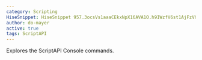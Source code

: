 ```yaml
---
category: Scripting
HiseSnippet: HiseSnippet 957.3ocsVs1aaaCEkxNpX16AVA1O.h9IWzfV6st1AjFzVG6LXrlDi4rtALLTPSccDmoHEHoRrvP+Ou+AaWR4GxKdocFX9C1h2W7ny8xC8XilCVq1PhZcYYNPh9r3IkJW5IoLghLZ.I5KhOiYcfgVYpeYNyZgDRTTyu2aHp0Ajvm+7k8YRlhCaLQHuUK3vaDYB2Fqie0OHjxSYIvkhrZQ+zWMhqUmnk5BDOMi6RxY74rqfyY9vZDSht2vDgSal3XNvRhNnuNobRp9FUU7uUXESkfeQOxDrPUlOUKS7H1akbRpPlLd06skfUY7FVnYEK7UwmIRDqsugM9xfC5lLpyGQM1FdM2Bd892f2NfTTMHEWAo6GOgaD4tMd734SiGovlyLFR60gx4EYCD1bIqrewrY.Vzn3nHjjqJBowyaFehFSU4dbFaNbpAWrtTcdV2tGRwud3Qsa29IOAeeEJmk9fTPJ0zazFYxCnNM0kBTrLVsDdb61qdJ2GcmsB1WnUtmJEp4cVU5eV3RWWCO9MNJWmkwTIVZotfxYJ5zBgzQkBmSBTjac1Cw8lEhDeIEJpuT2jBJOjDFztBaEBshJrTk1Qy.GhPzr0QulYnKnGS6cTMCknges6g89sZHsBNirCfYBEjzYAB5s8coo.5r33i6cKOuAthIw1vTvri7FYuX5uCb2ElWaLrxNk2Jhy0SbHOdUH4.SgiUFrIvnSAEOMiYlWwAv0LYgehihiZToVcUnuXCcZpHPIzLQRhm6vds0WLr4AK.dgOMLjLas9m0uQ8WsIgN0Lsg1Qbb2iDunW2t3OO5QOr8ezt0s5ou+n50QmucY767vrbm.20ZyNqyfKAlwG4rBEOz9zpy0N3BUmv1098so+SWylsSe9oaiVJQ5eWt8ROl6JwNpPu6Ppmcg0AhxEaeH+debGx4UG1pEnVMRIbWjCKWe2pTjkmVwm9oQCXNlWkXoMLtbbhQ3gSz.3ZTxsRynU7.vNG6Bnn6FAkCpbhRY5jBIyss9lWTeoCjO1RTwqOnrBWYcQ++ChdcuSQuOVHd+3wBGOc2XrwNvHxT+efwkWU74wCQAVtaC.OH9zeYeuW3Cr8+ntvgZBmwPogEnjNpuLAusjC3tqTfLHy2vOsTstqesmAl.pjvh+B+rzYu02IfN6sxIIiwM52wqNE3uL5SBVPLoB2C2B+CA3ZZOR3jQcdFEYDuiy2tT2JwudeS7a12De59l32tuI9r8MwmuuI9ce3D8+0kWW3zYUGaHjyFOLHkDEMTwvIvvzJ4uAcPqtx
author: do-mayer
active: true
tags: ScriptAPI
---
```

Explores the ScriptAPI Console commands. 